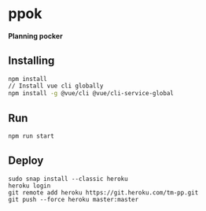 # ppok
#### Planning pocker

## Installing
```bash
npm install
// Install vue cli globally
npm install -g @vue/cli @vue/cli-service-global
```

## Run
```bash
npm run start
```

## Deploy

```
sudo snap install --classic heroku
heroku login
git remote add heroku https://git.heroku.com/tm-pp.git
git push --force heroku master:master
```
